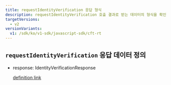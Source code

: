 ```yaml
---
title: requestIdentityVerification 응답 형식
description: requestIdentityVerification 호출 결과로 받는 데이터의 형식을 확인할 수 있습니다.
targetVersions:
  - v2
versionVariants:
  v1: /sdk/ko/v1-sdk/javascript-sdk/cft-rt
---
```


## `requestIdentityVerification` 응답 데이터 정의

- response: IdentityVerificationResponse

  [definition link](https://developers.portone.io/schema/browser-sdk.yml#/resources/response/IdentityVerificationResponse)
